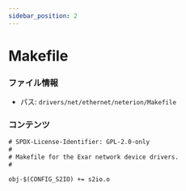 ```yaml
---
sidebar_position: 2
---
```

# Makefile

### ファイル情報

- パス: `drivers/net/ethernet/neterion/Makefile`

### コンテンツ

```txt
# SPDX-License-Identifier: GPL-2.0-only
#
# Makefile for the Exar network device drivers.
#

obj-$(CONFIG_S2IO) += s2io.o

```
